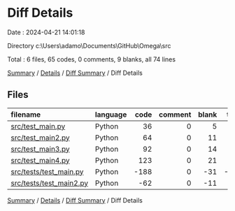 # Diff Details

Date : 2024-04-21 14:01:18

Directory c:\\Users\\adamo\\Documents\\GitHub\\Omega\\src

Total : 6 files,  65 codes, 0 comments, 9 blanks, all 74 lines

[Summary](results.md) / [Details](details.md) / [Diff Summary](diff.md) / Diff Details

## Files
| filename | language | code | comment | blank | total |
| :--- | :--- | ---: | ---: | ---: | ---: |
| [src/test_main.py](/src/test_main.py) | Python | 36 | 0 | 5 | 41 |
| [src/test_main2.py](/src/test_main2.py) | Python | 64 | 0 | 11 | 75 |
| [src/test_main3.py](/src/test_main3.py) | Python | 92 | 0 | 14 | 106 |
| [src/test_main4.py](/src/test_main4.py) | Python | 123 | 0 | 21 | 144 |
| [src/tests/test_main.py](/src/tests/test_main.py) | Python | -188 | 0 | -31 | -219 |
| [src/tests/test_main2.py](/src/tests/test_main2.py) | Python | -62 | 0 | -11 | -73 |

[Summary](results.md) / [Details](details.md) / [Diff Summary](diff.md) / Diff Details